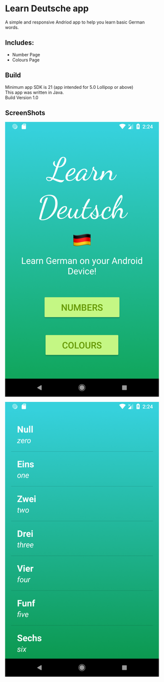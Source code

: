 # Learn Deutsche app
A simple and responsive Andriod app to help you learn basic German words.

## Includes:

* Number Page 
* Colours Page

## Build 

Minimum app SDK is 21 (app intended for 5.0 Lollipop or above)  
This app was written in Java.   
Build Version 1.0  

## ScreenShots

![alt text](https://raw.githubusercontent.com/Furqan17/learn-Deutsche-app/master/Screenshots/home.png) 

![alt text](https://raw.githubusercontent.com/Furqan17/learn-Deutsche-app/master/Screenshots/numbers.png)
